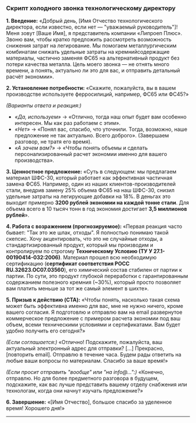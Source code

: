 ### **Скрипт холодного звонка технологическому директору**

**1. Введение:**
«Добрый день, [Имя Отчество технологического директора, если известно, если нет — "уважаемый руководитель"]!
Меня зовут [Ваше Имя], я представитель компании «Липроеп Плюс». Звоню вам, чтобы кратко предложить рассмотреть возможность снижения затрат на легирование. Мы помогаем металлургическим комбинатам снижать удельные затраты на кремнийсодержащие материалы, частично заменяя ФС65 на альтернативный продукт без потери качества металла. Цель моего звонка — не отнять много времени, а понять, актуально ли это для вас, и отправить детальный расчёт экономии».

**2. Установление потребности:**
«Скажите, пожалуйста, вы в вашем производстве используете ферросилиций, например, ФС65 или ФС45?»

*(Варианты ответа и реакция:)*
*   *«Да, используем»* -> «Отлично, тогда наш опыт будет вам особенно интересен. Мы как раз работаем с этим».
*   *«Нет»* -> «Понял вас, спасибо, что уточнили. Тогда, возможно, наше предложение не так актуально. Всего доброго». (Завершаем разговор, не тратя его время).
*   *«А зачем вам?»* -> «Чтобы понять объемы и сделать персонализированный расчет экономии именно для вашего производства».

**3. Ценностное предложение:**
«Суть в следующем: мы предлагаем материал ШФС-30, который работает как эффективная частичная замена ФС65. Например, один из наших клиентов-производителей стали, внедрив замену 25% объема ФС65 на наш ШФС-30, снизил удельные затраты на легирующие добавки на 18%. В деньгах это выходит примерно **3200 рублей экономии на каждой тонне стали**. Для объема всего в 10 тысяч тонн в год экономия достигает **3,5 миллионов рублей**».

**4. Работа с возражением (прогнозируемое):**
«Первая реакция часто бывает: "Так это же шлак, отходы". Я полностью понимаю такой скепсис.
Хочу акцентировать, что это не случайные отходы, а стандартизированный продукт, который мы производим и контролируем по строгому **Техническому Условию (ТУ У 27.1-00190414-032:2006)**. Материал прошел всю необходимую сертификацию (**сертификат соответствия РОСС RU.З2623.ОС07.03560**), его химический состав стабилен от партии к партии. По сути, это продукт глубокой переработки с гарантированным содержанием полезного кремния (~30%), который просто позволяет вам платить меньше за тот же самый элемент в шихте».

**5. Призыв к действию (CTA):**
«Чтобы понять, насколько такая схема может быть эффективна именно для вас, мне не нужно ничего, кроме вашего согласия. Я подготовлю и отправлю вам на email развернутое коммерческое предложение с примером расчета экономии под ваш объем, всеми техническими условиями и сертификатами. Вам будет удобно получить его сегодня?»

*(Если соглашается:)*
«Отлично! Подскажите, пожалуйста, ваш актуальный электронный адрес для отправки? [...] Прекрасно, [повторить email]. Отправлю в течение часа. Будем рады ответить на любые ваши вопросы по материалам. Спасибо за ваше время!»

*(Если просит отправить "вообще" или "на info@...":)*
«Конечно, отправлю. Но для более предметного разговора в будущем, подскажите, как вас лучше представить вашему отделу снабжения или технологам, когда они начнут изучать предложение?»

**6. Завершение:**
«[Имя Отчество], большое спасибо за уделенное время! Хорошего дня!»

---

